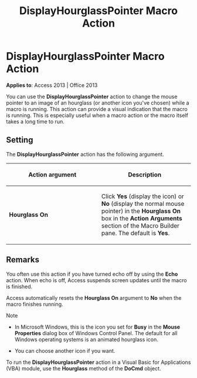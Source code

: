 ﻿---
title: DisplayHourglassPointer Macro Action
TOCTitle: DisplayHourglassPointer Macro Action
ms:assetid: 2c93039a-f75c-abeb-1dfa-e632a5bdf6f2
ms:mtpsurl: https://msdn.microsoft.com/en-us/library/Ff192103(v=office.15)
ms:contentKeyID: 48543957
ms.date: 09/18/2015
mtps_version: v=office.15
f1_keywords:
- vbaac10.chm117200
f1_categories:
- Office.Version=v15
---

# DisplayHourglassPointer Macro Action


**Applies to**: Access 2013 | Office 2013

You can use the **DisplayHourglassPointer** action to change the mouse pointer to an image of an hourglass (or another icon you've chosen) while a macro is running. This action can provide a visual indication that the macro is running. This is especially useful when a macro action or the macro itself takes a long time to run.

## Setting

The **DisplayHourglassPointer** action has the following argument.

<table>
<colgroup>
<col style="width: 50%" />
<col style="width: 50%" />
</colgroup>
<thead>
<tr class="header">
<th><p>Action argument</p></th>
<th><p>Description</p></th>
</tr>
</thead>
<tbody>
<tr class="odd">
<td><p><strong>Hourglass On</strong></p></td>
<td><p>Click <strong>Yes</strong> (display the icon) or <strong>No</strong> (display the normal mouse pointer) in the <strong>Hourglass On</strong> box in the <strong>Action Arguments</strong> section of the Macro Builder pane. The default is <strong>Yes</strong>.</p></td>
</tr>
</tbody>
</table>


## Remarks

You often use this action if you have turned echo off by using the **Echo** action. When echo is off, Access suspends screen updates until the macro is finished.

Access automatically resets the **Hourglass On** argument to **No** when the macro finishes running.


> [!NOTE]
> <UL>
> <LI>
> <P>In Microsoft Windows, this is the icon you set for <STRONG>Busy</STRONG> in the <STRONG>Mouse Properties</STRONG> dialog box of Windows Control Panel. The default for all Windows operating systems is an animated hourglass icon.</P>
> <LI>
> <P>You can choose another icon if you want.</P></LI></UL>



To run the **DisplayHourglassPointer** action in a Visual Basic for Applications (VBA) module, use the **Hourglass** method of the **DoCmd** object.

